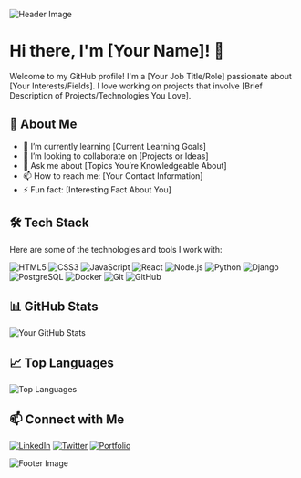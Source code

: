 ![Header Image](https://via.placeholder.com/1200x300.png?text=Header+Image)

# Hi there, I'm [Your Name]! 👋

Welcome to my GitHub profile! I'm a [Your Job Title/Role] passionate about [Your Interests/Fields]. I love working on projects that involve [Brief Description of Projects/Technologies You Love].

## 🚀 About Me

- 🌱 I’m currently learning [Current Learning Goals]
- 👯 I’m looking to collaborate on [Projects or Ideas]
- 💬 Ask me about [Topics You’re Knowledgeable About]
- 📫 How to reach me: [Your Contact Information]
- ⚡ Fun fact: [Interesting Fact About You]

## 🛠️ Tech Stack

Here are some of the technologies and tools I work with:

![HTML5](https://img.shields.io/badge/-HTML5-333333?style=flat&logo=html5)
![CSS3](https://img.shields.io/badge/-CSS3-333333?style=flat&logo=css3&logoColor=1572B6)
![JavaScript](https://img.shields.io/badge/-JavaScript-333333?style=flat&logo=javascript)
![React](https://img.shields.io/badge/-React-333333?style=flat&logo=react)
![Node.js](https://img.shields.io/badge/-Node.js-333333?style=flat&logo=node.js)
![Python](https://img.shields.io/badge/-Python-333333?style=flat&logo=python)
![Django](https://img.shields.io/badge/-Django-333333?style=flat&logo=django)
![PostgreSQL](https://img.shields.io/badge/-PostgreSQL-333333?style=flat&logo=postgresql)
![Docker](https://img.shields.io/badge/-Docker-333333?style=flat&logo=docker)
![Git](https://img.shields.io/badge/-Git-333333?style=flat&logo=git)
![GitHub](https://img.shields.io/badge/-GitHub-333333?style=flat&logo=github)

## 📊 GitHub Stats

![Your GitHub Stats](https://github-readme-stats.vercel.app/api?username=your-github-username&show_icons=true&theme=radical)

## 📈 Top Languages

![Top Languages](https://github-readme-stats.vercel.app/api/top-langs/?username=your-github-username&layout=compact&theme=radical)

## 📫 Connect with Me

[![LinkedIn](https://img.shields.io/badge/-LinkedIn-333333?style=flat&logo=linkedin&logoColor=0077B5)](https://www.linkedin.com/in/your-linkedin-profile/)
[![Twitter](https://img.shields.io/badge/-Twitter-333333?style=flat&logo=twitter&logoColor=1DA1F2)](https://twitter.com/your-twitter-profile)
[![Portfolio](https://img.shields.io/badge/-Portfolio-333333?style=flat&logo=google-chrome&logoColor=white)](https://your-portfolio-url.com)

![Footer Image](https://via.placeholder.com/1200x100.png?text=Footer+Image)

